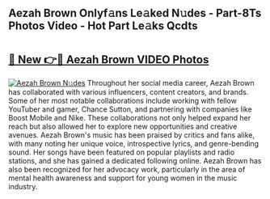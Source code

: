 ## Aezah Brown Onlyf𝚊ns Le𝚊ked N𝚞des - Part-8Ts Photos Video - Hot Part Le𝚊ks Qcdts

# <h2><a href="http://ac17675.deff.icu/?id=Aezah+Brown">🔗 New 👉🔴 Aezah Brown VIDEO Photos</a></h2>

[![Aezah Brown N𝚞des](https://i.imgur.com/rIISA9y.gif)](http://ac17675.deff.icu/?id=Aezah+Brown)
Throughout her social media career, Aezah Brown has collaborated with various influencers, content creators, and brands. Some of her most notable collaborations include working with fellow YouTuber and gamer, Chance Sutton, and partnering with companies like Boost Mobile and Nike. These collaborations not only helped expand her reach but also allowed her to explore new opportunities and creative avenues. Aezah Brown's music has been praised by critics and fans alike, with many noting her unique voice, introspective lyrics, and genre-bending sound. Her songs have been featured on popular playlists and radio stations, and she has gained a dedicated following online. Aezah Brown has also been recognized for her advocacy work, particularly in the area of mental health awareness and support for young women in the music industry.
